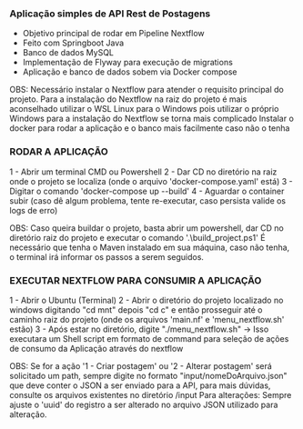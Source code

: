 ### Aplicação simples de API Rest de Postagens ###
- Objetivo principal de rodar em Pipeline Nextflow
- Feito com Springboot Java
- Banco de dados MySQL
- Implementação de Flyway para execução de migrations
- Aplicação e banco de dados sobem via Docker compose

OBS: Necessário instalar o Nextflow para atender o requisito principal do projeto.
Para a instalação do Nextflow na raiz do projeto é mais aconselhado utilizar o WSL Linux para o Windows pois utilizar o próprio Windows para a instalação do Nextflow se torna mais complicado
Instalar o docker para rodar a aplicação e o banco mais facilmente caso não o tenha

### RODAR A APLICAÇÃO ###
1 - Abrir um terminal CMD ou Powershell
2 - Dar CD no diretório na raiz onde o projeto se localiza (onde o arquivo 'docker-compose.yaml' está)
3 - Digitar o comando 'docker-compose up --build'
4 - Aguardar o container subir (caso dê algum problema, tente re-executar, caso persista valide os logs de erro)

OBS: Caso queira buildar o projeto, basta abrir um powershell, dar CD no diretório raiz do projeto e executar o comando '.\build_project.ps1'
É necessário que tenha o Maven instalado em sua máquina, caso não tenha, o terminal irá informar os passos a serem seguidos.

### EXECUTAR NEXTFLOW PARA CONSUMIR A APLICAÇÃO ###
1 - Abrir o Ubuntu (Terminal)
2 - Abrir o diretório do projeto localizado no windows digitando "cd mnt" depois "cd c" e então prosseguir até o caminho raiz do projeto (onde os arquivos 'main.nf' e 'menu_nextflow.sh' estão)
3 - Após estar no diretório, digite "./menu_nextflow.sh" -> Isso executara um Shell script em formato de command para seleção de ações de consumo da Aplicação através do nextflow

OBS: Se for a ação '1 - Criar postagem' ou '2 - Alterar postagem' será solicitado um path, sempre digite no formato "input/nomeDoArquivo.json" que deve conter o JSON a ser enviado para a API, para mais dúvidas, consulte os arquivos existentes no diretório /input
Para alterações: Sempre ajuste o 'uuid' do registro a ser alterado no arquivo JSON utilizado para alteração.
	
